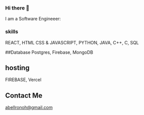 ### Hi there 👋
I am a Software Engineeer:

### skills
REACT, HTML CSS & JAVASCRIPT, PYTHON, JAVA, C++, C, SQL 

##Database
Postgres, Firebase, MongoDB
## hosting
FIREBASE, Vercel

## Contact Me
abellronoh@gmail.com
